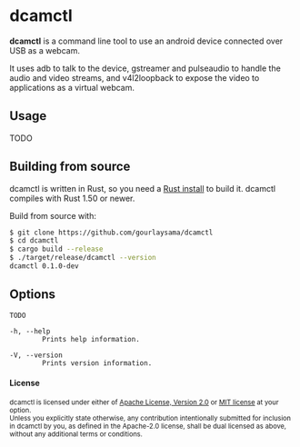 # dcamctl

**dcamctl** is a command line tool to use an android device connected over USB as a webcam.

It uses adb to talk to the device, gstreamer and pulseaudio to handle the audio and video streams, and v4l2loopback to expose the video to applications as a virtual webcam.

## Usage

TODO


## Building from source

dcamctl is written in Rust, so you need a [Rust install] to build it. dcamctl compiles with
Rust 1.50 or newer.

Build from source with:

```sh
$ git clone https://github.com/gourlaysama/dcamctl
$ cd dcamctl
$ cargo build --release
$ ./target/release/dcamctl --version
dcamctl 0.1.0-dev
```

## Options

```
TODO

-h, --help           
        Prints help information.

-V, --version        
        Prints version information.
```

#### License

<sub>
dcamctl is licensed under either of <a href="LICENSE-APACHE">Apache License, Version 2.0</a> or <a href="LICENSE-MIT">MIT license</a> at your option.
</sub>

<br>

<sub>
Unless you explicitly state otherwise, any contribution intentionally submitted
for inclusion in dcamctl by you, as defined in the Apache-2.0 license, shall be
dual licensed as above, without any additional terms or conditions.
</sub>

[Rust install]: https://www.rust-lang.org/tools/install